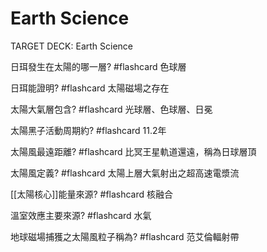 #  Earth Science

TARGET DECK: Earth Science


日珥發生在太陽的哪一層? #flashcard 
色球層
<!--ID: 1627891219843-->

日珥能證明? #flashcard 
太陽磁場之存在
<!--ID: 1627891219851-->

太陽大氣層包含? #flashcard 
光球層、色球層、日冕
<!--ID: 1627891269065-->

太陽黑子活動周期約? #flashcard 
11.2年
<!--ID: 1627891314722-->

太陽風最遠距離? #flashcard 
比冥王星軌道還遠，稱為日球層頂
<!--ID: 1627891368440-->

太陽風定義? #flashcard 
太陽上層大氣射出之超高速電漿流
<!--ID: 1627891411941-->

[[太陽核心]]能量來源? #flashcard 
核融合
<!--ID: 1627891442314-->

溫室效應主要來源? #flashcard 
水氣
<!--ID: 1627891572624-->


地球磁場捕獲之太陽風粒子稱為? #flashcard 
范艾倫輻射帶
<!--ID: 1627891572632-->













